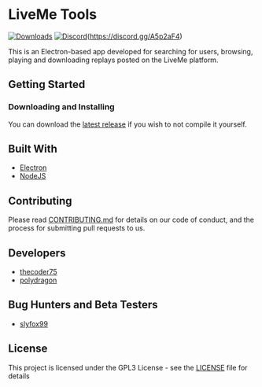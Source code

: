 # LiveMe Tools

[![Downloads](https://img.shields.io/github/downloads/thecoder75/liveme-tools/total.svg)](https://github.com/thecoder75/liveme-tools/releases/latest)
[![Discord](https://img.shields.io/discord/340106715334836224.svg?style=plastic)]()(https://discord.gg/A5p2aF4)

This is an Electron-based app developed for searching for users, browsing, playing and downloading replays posted on the LiveMe platform.  

## Getting Started

### Downloading and Installing
You can download the [latest release](https://github.com/thecoder75/liveme-tools/releases/latest)
if you wish to not compile it yourself.

## Built With
* [Electron](http://electron.atom.io)
* [NodeJS](http://nodejs.org)

## Contributing
Please read [CONTRIBUTING.md](CONTRIBUTING.md) 
for details on our code of conduct, and the process for submitting pull 
requests to us.

## Developers
* [thecoder75](https://github.com/thecoder75)
* [polydragon](https://github.com/polydragon)

## Bug Hunters and Beta Testers
* [slyfox99](https://github.com/slyfox99)

## License
This project is licensed under the GPL3 License - see the [LICENSE](LICENSE) 
file for details

